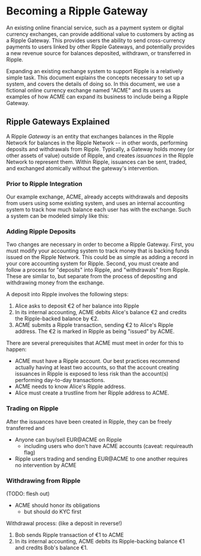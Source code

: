# Becoming a Ripple Gateway #

An existing online financial service, such as a payment system or digital currency exchanges, can provide additional value to customers by acting as a Ripple Gateway. This provides users the ability to send cross-currency payments to users linked by other Ripple Gateways, and potentially provides a new revenue source for balances deposited, withdrawn, or transferred in Ripple.

Expanding an existing exchange system to support Ripple is a relatively simple task. This document explains the concepts necessary to set up a system, and covers the details of doing so. In this document, we use a fictional online currency exchange named "ACME" and its users as examples of how ACME can expand its business to include being a Ripple Gateway.

## Ripple Gateways Explained ##

A Ripple _*Gateway*_ is an entity that exchanges balances in the Ripple Network for balances in the Ripple Network -- in other words, performing deposits and withdrawals from Ripple. Typically, a Gateway holds money (or other assets of value) outside of Ripple, and creates _*issuances*_ in the Ripple Network to represent them. Within Ripple, issuances can be sent, traded, and exchanged atomically without the gateway's intervention.

### Prior to Ripple Integration ###

Our example exchange, ACME, already accepts withdrawals and deposits from users using some existing system, and uses an internal accounting system to track how much balance each user has with the exchange. Such a system can be modeled simply like this:

<!-- diagram: e2g_1

Alice - €4 held
ACME - €5 held
ACME Core Accounting - Bob: €1, Charlie: €2, ACME itself: €2

Alice deposits €4

Alice - €0 held
ACME - €9 held
ACME Core Accounting - Alice: €4, Bob: €1, Charlie: €2, ACME itself: €2

-->

### Adding Ripple Deposits ###

Two changes are necessary in order to become a Ripple Gateway. First, you must modify your accounting system to track money that is backing funds issued on the Ripple Network. This could be as simple as adding a record in your core accounting system for Ripple. Second, you must create and follow a process for "deposits" into Ripple, and "withdrawals" from Ripple. These are similar to, but separate from the process of depositing and withdrawing money from the exchange. 

A deposit into Ripple involves the following steps:

1. Alice asks to deposit €2 of her balance into Ripple
2. In its internal accounting, ACME debits Alice's balance €2 and credits the Ripple-backed balance by €2.
3. ACME submits a Ripple transaction, sending €2 to Alice's Ripple address. The €2 is marked in Ripple as being "issued" by ACME.

<!-- diagram:

ACME Core Accounting - Alice: €4, Bob: €1, Charlie: €2, ACME itself: €2, Ripple: €0
ACME hot wallet —€0→ cold wallet
Alice Ripple acct —€0→ cold wallet

Alice "deposits" €2 into Ripple (intermediate state)

ACME Core Accounting - Alice: €2, Bob: €1, Charlie: €2, ACME itself: €2, Ripple: €2
ACME hot wallet —€2→ cold wallet
Alice Ripple acct —€0→ cold wallet

ACME sends Alice's money to her Ripple account

ACME Core Accounting - Alice: €2, Bob: €1, Charlie: €2, ACME itself: €2, Ripple: €2
ACME hot wallet —€0→ cold wallet
Alice Ripple acct —€2→ cold wallet

-->

There are several prerequisites that ACME must meet in order for this to happen:

- ACME must have a Ripple account. Our best practices recommend actually having at least two accounts, so that the account creating issuances in Ripple is exposed to less risk than the account(s) performing day-to-day transactions.
- ACME needs to know Alice's Ripple address.
- Alice must create a trustline from her Ripple address to ACME.

### Trading on Ripple ###

After the issuances have been created in Ripple, they can be freely transferred and 

- Anyone can buy/sell EUR@ACME on Ripple
    - including users who don't have ACME accounts (caveat: requireauth flag)
- Ripple users trading and sending EUR@ACME to one another requires no intervention by ACME


### Withdrawing from Ripple ###

(TODO: flesh out)

- ACME should honor its obligations
    - but should do KYC first

Withdrawal process: (like a deposit in reverse!)

1. Bob sends Ripple transaction of €1 to ACME
2. In its internal accounting, ACME debits its Ripple-backing balance €1 and credits Bob's balance €1.
